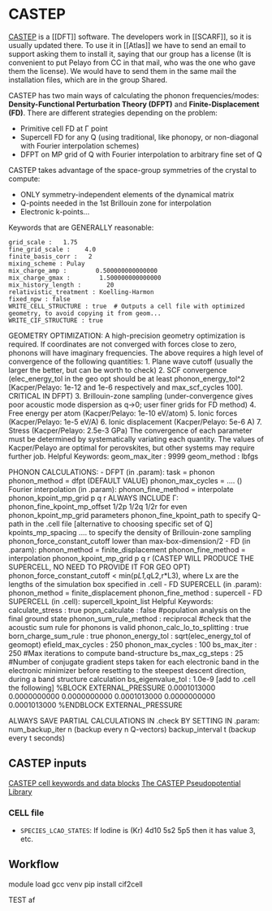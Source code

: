 # CASTEP

[CASTEP](http://www.castep.org/) is a [[DFT]] software.
The developers work in [[SCARF]], so it is usually updated there.
To use it in [[Atlas]] we have to send an email to support asking them to install it, saying that our group has a license (It is convenient to put Pelayo from CC in that mail, who was the one who gave them the license). We would have to send them in the same mail the installation files, which are in the group Shared.

CASTEP has two main ways of calculating the phonon frequencies/modes: **Density-Functional Perturbation Theory (DFPT)** and **Finite-Displacement (FD)**.
There are different strategies depending on the problem:
- Primitive cell FD at Γ point
- Supercell FD for any Q (using traditional, like phonopy, or non-diagonal with Fourier interpolation schemes)
- DFPT on MP grid of Q with Fourier interpolation to arbitrary fine set of Q 

CASTEP takes advantage of the space-group symmetries of the crystal to compute:
- ONLY symmetry-independent elements of the dynamical matrix
- Q-points needed in the 1st Brillouin zone for interpolation
- Electronic k-points...

Keywords that are GENERALLY reasonable:
``` castep
grid_scale :   1.75
fine_grid_scale :    4.0
finite_basis_corr :   2
mixing_scheme : Pulay
mix_charge_amp :        0.500000000000000
mix_charge_gmax :        1.500000000000000
mix_history_length :       20
relativistic_treatment : Koelling-Harmon
fixed_npw : false
WRITE_CELL_STRUCTURE : true  # Outputs a cell file with optimized geometry, to avoid copying it from geom...
WRITE_CIF_STRUCTURE : true
```

GEOMETRY OPTIMIZATION: 
A high-precision geometry optimization is required.
If coordinates are not converged with forces close to zero, phonons will have imaginary frequencies.
The above requires a high level of convergence of the following quantities:
    1. Plane wave cutoff (usually the larger the better, but can be worth to check)
    2. SCF convergence (elec_energy_tol in the geo opt should be at least phonon_energy_tol^2 [Kacper/Pelayo: 1e-12 and 1e-6 respectively and max_scf_cycles 100]. CRITICAL IN DFPT)
    3. Brillouin-zone sampling (under-convergence gives poor acoustic mode dispersion as q->0; user finer grids for FD method)
    4. Free energy per atom (Kacper/Pelayo: 1e-10 eV/atom)
    5. Ionic forces (Kacper/Pelayo: 1e-5 eV/A)
    6. Ionic displacement (Kacper/Pelayo: 5e-6 A)
    7. Stress (Kacper/Pelayo: 2.5e-3 GPa)
The convergence of each parameter must be determined by systematically variating each quantity. 
The values of Kacper/Pelayo are optimal for perovskites, but other systems may require further job.
Helpful Keywords:
geom_max_iter :  9999
geom_method :  lbfgs


PHONON CALCULATIONS:
    - DFPT (in .param): 
    task = phonon
    phonon_method = dfpt    (DEFAULT VALUE) 
    phonon_max_cycles = ....    ()   
    Fourier interpolation (in .param): 
        phonon_fine_method = interpolate
        phonon_kpoint_mp_grid p q r
        ALWAYS INCLUDE Γ: phonon_fine_kpoint_mp_offset 1/2p 1/2q 1/2r    for even phonon_kpoint_mp_grid parameters
        phonon_fine_kpoint_path        to specify Q-path in the .cell file 
        [alternative to choosing specific set of Q] kpoints_mp_spacing ....    to specify the density of Brillouin-zone sampling 
        phonon_force_constant_cutoff      lower than max-box-dimension/2
    - FD (in .param):
    phonon_method = finite_displacement
    phonon_fine_method = interpolation
    phonon_kpoint_mp_grid p q r (CASTEP WILL PRODUCE THE SUPERCELL, NO NEED TO PROVIDE IT FOR GEO OPT)
    phonon_force_constant_cutoff   < min(p*L1,q*L2,r*L3), where Lx are the lengths of the simulation box specified in .cell
    - FD SUPERCELL (in .param):
    phonon_method = finite_displacement
    phonon_fine_method : supercell
    - FD SUPERCELL (in .cell):
    supercell_kpoint_list
Helpful Keywords:
calculate_stress : true
popn_calculate : false    #population analysis on the final ground state
phonon_sum_rule_method : reciprocal  #check that the acoustic sum rule for phonons is valid
phonon_calc_lo_to_splitting : true
born_charge_sum_rule : true
phonon_energy_tol : sqrt(elec_energy_tol of geomopt)
efield_max_cycles : 250
phonon_max_cycles : 100
bs_max_iter : 250       #Max iterations to compute band-structure
bs_max_cg_steps : 25     #Number of conjugate gradient steps taken for each electronic band in the electronic minimizer before resetting to the steepest descent direction, during a band structure calculation
bs_eigenvalue_tol : 1.0e-9
[add to .cell the following] 
%BLOCK EXTERNAL_PRESSURE
    0.0001013000    0.0000000000    0.0000000000
                    0.0001013000    0.0000000000
                                    0.0001013000
%ENDBLOCK EXTERNAL_PRESSURE


ALWAYS SAVE PARTIAL CALCULATIONS IN .check BY SETTING IN .param:
num_backup_iter n     (backup every n Q-vectors)
backup_interval t     (backup every t seconds)







## CASTEP inputs
[CASTEP cell keywords and data blocks](https://www.tcm.phy.cam.ac.uk/castep/documentation/WebHelp/content/modules/castep/keywords/k_main_structure.htm)
[The CASTEP Pseudopotential Library](https://www.ccpnc.ac.uk/pspot-site/)

### CELL file
- `SPECIES_LCAO_STATES`: If Iodine is (Kr) 4d10 5s2 5p5 then it has value 3, etc.


## Workflow

module load gcc
venv
pip install cif2cell


TEST
af
